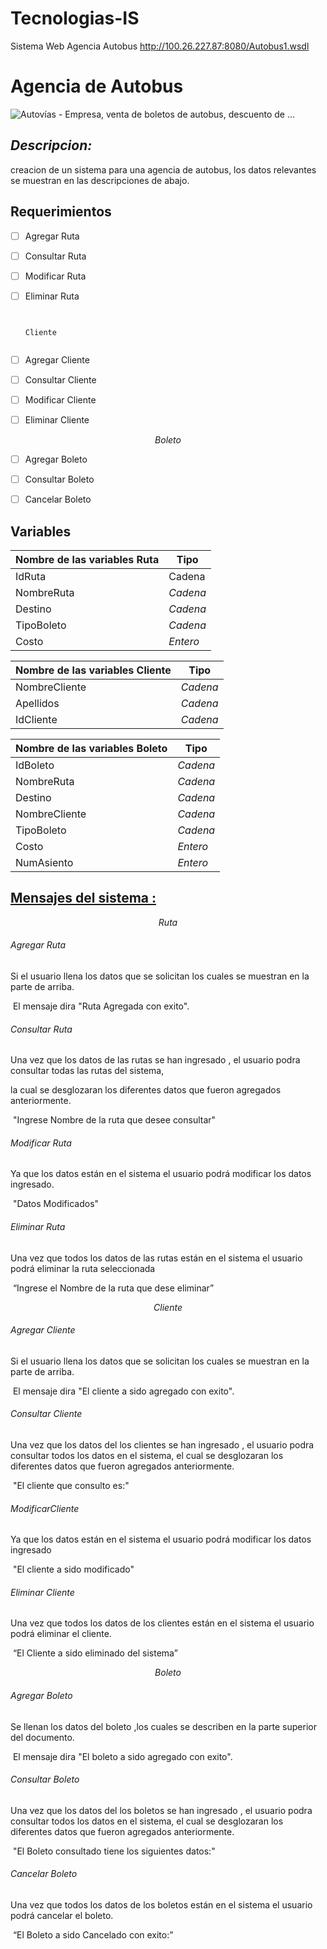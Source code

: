 # Tecnologias-IS

Sistema  Web Agencia Autobus   http://100.26.227.87:8080/Autobus1.wsdl
# Agencia de Autobus

![Autovías - Empresa, venta de boletos de autobus, descuento de ...](https://www.autovias.com.mx/application/public/img/empresa/empresa_header.png)

## *Descripcion:*

creacion de un sistema para una agencia de autobus, los datos relevantes se muestran en las descripciones de abajo.

## Requerimientos 

- [ ] Agregar Ruta				

- [ ] Consultar Ruta                

- [ ] Modificar Ruta                  

- [ ] Eliminar Ruta       

      ​
     
      Cliente
      ​           



- [ ] Agregar Cliente                   
- [ ] Consultar Cliente             
- [ ] Modificar Cliente                
- [ ] Eliminar Cliente



$$
Boleto
$$



- [ ] Agregar Boleto
- [ ] Consultar Boleto
- [ ] Cancelar Boleto                 





## **Variables**

| Nombre de las variables Ruta | Tipo     |
| ---------------------------- | -------- |
| IdRuta                       | Cadena   |
| NombreRuta                   | *Cadena* |
| Destino                      | *Cadena* |
| TipoBoleto                   | *Cadena* |
| Costo                        | *Entero* |



| Nombre de las variables Cliente | Tipo     |
| ------------------------------- | -------- |
| NombreCliente                   | *Cadena* |
| Apellidos                       | *Cadena* |
| IdCliente                       | *Cadena* |



| Nombre de las variables Boleto | Tipo     |
| ------------------------------ | -------- |
| IdBoleto                       | *Cadena* |
| NombreRuta                     | *Cadena* |
| Destino                        | *Cadena* |
| NombreCliente                  | *Cadena* |
| TipoBoleto                     | *Cadena* |
| Costo                          | *Entero* |
| NumAsiento                     | *Entero* |



## <u>Mensajes del sistema :</u>

$$
Ruta
$$



###### Agregar Ruta

Si  el usuario llena los datos que se solicitan  los cuales se muestran en la parte de arriba.

​				El mensaje dira "Ruta Agregada con exito".

###### Consultar Ruta

Una vez que los datos de las rutas se han ingresado , el usuario podra consultar todas las rutas del sistema,

la cual se desglozaran los diferentes datos que fueron agregados anteriormente.

​				"Ingrese Nombre de la ruta que desee consultar"

###### Modificar Ruta

Ya que los datos están en el sistema el usuario podrá modificar los datos ingresado.

​							"Datos Modificados"

###### Eliminar Ruta

Una vez que todos los datos de las rutas están en el sistema el usuario podrá eliminar la ruta seleccionada 				

​					“Ingrese el Nombre de la ruta que dese eliminar”






$$
Cliente
$$

###### Agregar Cliente

Si  el usuario llena los datos que se solicitan  los cuales se muestran en la parte de arriba.

​				El mensaje dira "El cliente a sido agregado con exito".

###### Consultar Cliente

Una vez que los datos del los clientes se han ingresado , el usuario podra consultar todos los datos en el  sistema, el  cual se desglozaran los diferentes datos que fueron agregados anteriormente.

​							"El cliente que consulto es:"

###### ModificarCliente

Ya que los datos están en el sistema el usuario podrá modificar los datos ingresado

​							"El cliente a sido modificado"

###### Eliminar Cliente

Una vez que todos los datos de los clientes están en el sistema el usuario podrá eliminar el cliente.												

​					“El Cliente a sido eliminado del sistema”





$$
Boleto
$$

###### Agregar Boleto

Se llenan los datos del boleto ,los cuales se describen en la parte superior  del documento.

​						El mensaje dira "El boleto  a sido agregado con exito".

###### Consultar Boleto

Una vez que los datos del los boletos  se han ingresado , el usuario podra consultar todos los datos en el  sistema, el  cual se desglozaran los diferentes datos que fueron agregados anteriormente.

​						"El Boleto  consultado tiene los siguientes datos:"

###### Cancelar Boleto

Una vez que todos los datos de los boletos están en el sistema el usuario podrá cancelar  el boleto.												

​						“El Boleto  a sido  Cancelado con exito:”
